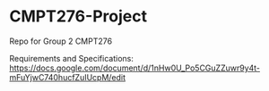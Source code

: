 # CMPT276-Project
Repo for Group 2 CMPT276






Requirements and Specifications: https://docs.google.com/document/d/1nHw0U_Po5CGuZZuwr9y4t-mFuYjwC740hucfZuIUcpM/edit
